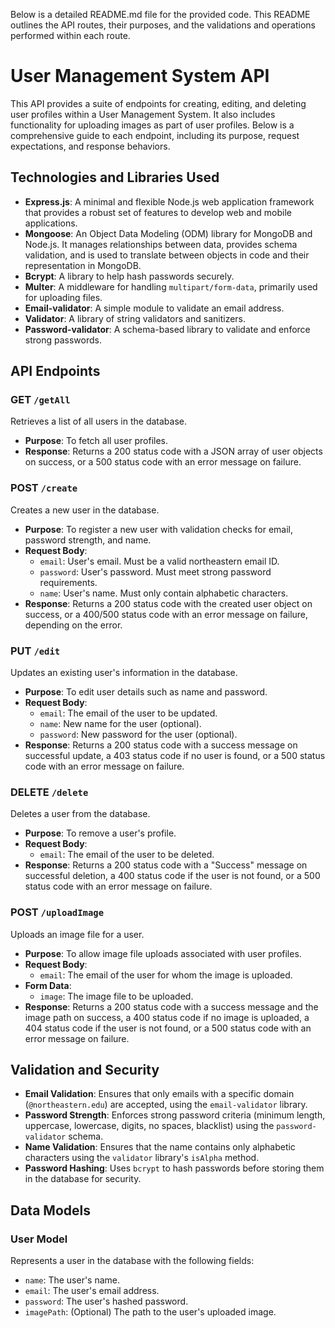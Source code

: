 Below is a detailed README.md file for the provided code. This README outlines the API routes, their purposes, and the validations and operations performed within each route.

# User Management System API

This API provides a suite of endpoints for creating, editing, and deleting user profiles within a User Management System. It also includes functionality for uploading images as part of user profiles. Below is a comprehensive guide to each endpoint, including its purpose, request expectations, and response behaviors.

## Technologies and Libraries Used

- **Express.js**: A minimal and flexible Node.js web application framework that provides a robust set of features to develop web and mobile applications.
- **Mongoose**: An Object Data Modeling (ODM) library for MongoDB and Node.js. It manages relationships between data, provides schema validation, and is used to translate between objects in code and their representation in MongoDB.
- **Bcrypt**: A library to help hash passwords securely.
- **Multer**: A middleware for handling `multipart/form-data`, primarily used for uploading files.
- **Email-validator**: A simple module to validate an email address.
- **Validator**: A library of string validators and sanitizers.
- **Password-validator**: A schema-based library to validate and enforce strong passwords.

## API Endpoints

### GET `/getAll`

Retrieves a list of all users in the database.

- **Purpose**: To fetch all user profiles.
- **Response**: Returns a 200 status code with a JSON array of user objects on success, or a 500 status code with an error message on failure.

### POST `/create`

Creates a new user in the database.

- **Purpose**: To register a new user with validation checks for email, password strength, and name.
- **Request Body**:
  - `email`: User's email. Must be a valid northeastern email ID.
  - `password`: User's password. Must meet strong password requirements.
  - `name`: User's name. Must only contain alphabetic characters.
- **Response**: Returns a 200 status code with the created user object on success, or a 400/500 status code with an error message on failure, depending on the error.

### PUT `/edit`

Updates an existing user's information in the database.

- **Purpose**: To edit user details such as name and password.
- **Request Body**:
  - `email`: The email of the user to be updated.
  - `name`: New name for the user (optional).
  - `password`: New password for the user (optional).
- **Response**: Returns a 200 status code with a success message on successful update, a 403 status code if no user is found, or a 500 status code with an error message on failure.

### DELETE `/delete`

Deletes a user from the database.

- **Purpose**: To remove a user's profile.
- **Request Body**:
  - `email`: The email of the user to be deleted.
- **Response**: Returns a 200 status code with a "Success" message on successful deletion, a 400 status code if the user is not found, or a 500 status code with an error message on failure.

### POST `/uploadImage`

Uploads an image file for a user.

- **Purpose**: To allow image file uploads associated with user profiles.
- **Request Body**:
  - `email`: The email of the user for whom the image is uploaded.
- **Form Data**:
  - `image`: The image file to be uploaded.
- **Response**: Returns a 200 status code with a success message and the image path on success, a 400 status code if no image is uploaded, a 404 status code if the user is not found, or a 500 status code with an error message on failure.

## Validation and Security

- **Email Validation**: Ensures that only emails with a specific domain (`@northeastern.edu`) are accepted, using the `email-validator` library.
- **Password Strength**: Enforces strong password criteria (minimum length, uppercase, lowercase, digits, no spaces, blacklist) using the `password-validator` schema.
- **Name Validation**: Ensures that the name contains only alphabetic characters using the `validator` library's `isAlpha` method.
- **Password Hashing**: Uses `bcrypt` to hash passwords before storing them in the database for security.

## Data Models

### User Model

Represents a user in the database with the following fields:
- `name`: The user's name.
- `email`: The user's email address.
- `password`: The user's hashed password.
- `imagePath`: (Optional) The path to the user's uploaded image.